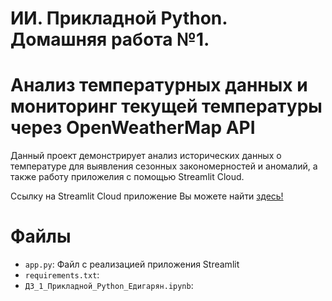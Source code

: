 # ИИ. Прикладной Python. Домашняя работа №1. 

# Анализ температурных данных и мониторинг текущей температуры через OpenWeatherMap API

Данный проект демонстрирует анализ исторических данных о температуре для выявления сезонных закономерностей и аномалий, а также работу приложелия с помощью Streamlit Cloud. 

Ссылку на Streamlit Cloud приложение Вы можете найти [здесь!](https://hw1applicatedpython-s22cjk2bfqwwzxkzcgdg2q.streamlit.app/)

# Файлы

- `app.py`: Файл с реализацией приложения Streamlit
- `requirements.txt`:
- `ДЗ_1_Прикладной_Python_Едигарян.ipynb`:  
